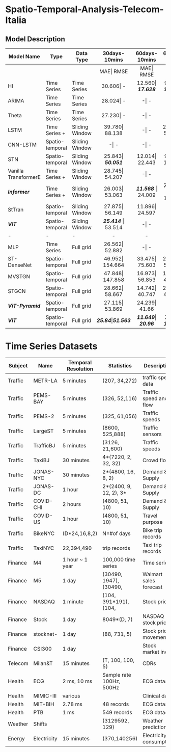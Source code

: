 # Spatio-Temporal-Analysis-Telecom-Italia

## Model Description

| Model Name           | Type            | Data Type      |                30days-10mins                |         60days-10mins         |           60days-1hour           |
| -------------------- | --------------- | -------------- | :-----------------------------------------: | :----------------------------:| :------------------------------: |
|                      |                 |                |                 MAE\|  RMSE                 |          MAE\|  RMSE          |           MAE\|  RMSE           |
| HI                   | Time Series     | Time Series    |                 30.606\| -                  |     12.560\| ***17.628***     |  90.631\| ***128.092***  |
| ARIMA                | Time Series     | Time Series    |                 28.024\| -                  |             -\| -             |              -\| -              |
| Theta                | Time Series     | Time Series    |                 27.230\| -                  |             -\| -             |              -\| -              |
| LSTM                 | Time Series +   | Sliding Window |               39.780\| 88.138               |             -\| -             |        227.606\| 526.731        |
| CNN-LSTM             | Spatio-temporal | Sliding Window |                    -\| -                    |             -\| -             |              -\| -              |
| STN                  | Spatio-temporal | Sliding Window |             25.843\| ***50.051***           |        12.014\| 22.443        |         96.799\| 173.383        |
| Vanilla TransformerE | Time Series +   | Sliding Window |               28.745\| 54.207               |             -\| -             |              -\| -              |
| ***Informer***       | Time Series +   | Sliding Window |               26.003\| 53.063               | ***11.568*** \| 24.009 | ***74.6274*** \| 171.131 |
| StTran               | Spatio-temporal | Sliding Window |               27.875\| 56.149               |        11.896\| 24.597        |              -\| -              |
| ***ViT***            | Spatio-temporal | Sliding Window |            ***25.414*** \| 53.514           |             -\| -             |              -\| -              |
| -                    | -               | -              |                      -                      |               -               |                -                |
| MLP                  | Time Series     | Full grid      |              26.562\| 52.882                |             -\| -             |              -\| -              |
| ST-DenseNet          | Spatio-temporal | Full grid      |              46.952\| 154.664               |        33.475\| 75.603        |        203.403\| 517.890        |
| MVSTGN               | Spatio-temporal | Full grid      |              47.848\| 147.858               |        16.973\| 56.853        |        156.780\| 408.457        |
| STGCN                | Spatio-temporal | Full grid      |               28.662\| 58.667               |        14.742\| 40.747        |        255.056\| 480.541        |
| ***ViT-Pyramid***    | Spatio-temporal | Full grid      |               27.115\| 53.869               |         24.239\| 41.66        |                                 |
| ***ViT***            | Spatio-temporal | Full grid      |           ***25.84***\|***51.563***         |   ***11.649***\| ***20.96***  | ***71.639***\| ***164.173***   |

# Time Series Datasets

| Subject | Name      | Temporal Resolution | Statistics           | Description             | Type   |
|----------|-----------|---------------------|----------------------|--------------------------|--------|
| Traffic  | METR-LA   | 5 minutes            | (207, 34,272)         | traffic speed data       | Tensor |
| Traffic  | PEMS-BAY  | 5 minutes            | (326, 52,116)         | Traffic speed and flow   | Tensor |
| Traffic  | PEMS-2    | 5 minutes            | (325, 61,056)         | Traffic speeds           | Tensor |
| Traffic  | LargeST   | 5 minutes            | (8600, 525,888)       | Traffic sensors          | Tensor |
| Traffic  | TrafficBJ | 5 minutes            | (3126, 21,600)        | Traffic speeds           | Tensor |
| Traffic  | TaxiBJ    | 30 minutes           | 4*(7220, 2, 32, 32)   | Crowd flows               | Tensor |
| Traffic  | JONAS-NYC | 30 minutes           | 2*(4800, 16, 8, 2)    | Demand & Supply          | Tensor |
| Traffic  | JONAS-DC  | 1 hour               | 2*(2400, 9, 12, 2), 3* | Demand & Supply          | Tensor |
| Traffic  | COVID-CHI | 2 hours              | (4800, 51, 10)        | Demand & Supply          | Tensor |
| Traffic  | COVID-US  | 1 hour               | (4800, 51, 10)        | Travel purpose            | Tensor |
| Traffic  | BikeNYC   | (D*24,16,8,2)       | N=#of days            | Bike trip records         | Tensor |
| Traffic  | TaxiNYC   | 22,394,490           | trip records           | Taxi trip records         | Record |
| Finance  | M4        | 1 hour ~ 1 year      | 100,000 time series   | Time series               | Series |
| Finance  | M5        | 1 day                | (30490, 1947), (30490, | Walmart sales forecast   | Series |
| Finance  | NASDAQ    | 1 minute              | (104, 391*191), (104,  | Stock prices             | Series |
| Finance  | Stock     | 1 day                | 8049*(D, 7)           | NASDAQ stock prices       | Series |
| Finance  | stocknet- | 1 day                | (88, 731, 5)          | Stock price movement      | Series |
| Finance  | CSI300    | 1 day                |                       | Stock market index        | Series |
| Telecom  | Milan&T   | 15 minutes            | (T, 100, 100, 5)      | CDRs                      | Tensor |
| Health   | ECG       | 2 ms, 10 ms          | Sample rate 100Hz, 500Hz| ECG dataset               | Series |
| Health   | MIMIC-III | various               |                       | Clinical data             | Series |
| Health   | MIT-BIH   | 2.78 ms               | 48 records             | ECG dataset               | Series |
| Health   | PTB       | 1 ms                  | 549 records            | ECG dataset               | Series |
| Weather  | Shifts    |                      | (3129592, 129)        | Weather prediction        | Series |
| Energy   | Electricity| 15 minutes           | (370,140256)         | Electricity consumption   | Series |
